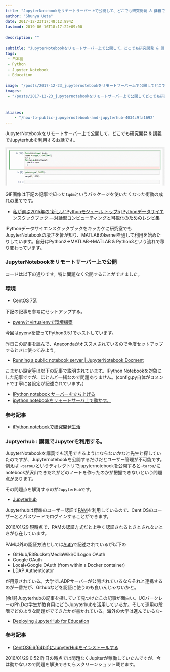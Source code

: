 ```yaml
---
title: "JupyterNotebookをリモートサーバー上で公開して、どこでも研究開発 & 講義でJupyterhubを利用する"
author: "Shunya Ueta"
date: 2017-12-23T17:48:12.894Z
lastmod: 2019-06-16T18:17:22+09:00

description: ""

subtitle: "JupyterNotebookをリモートサーバー上で公開して、どこでも研究開発 & 講義でJupyterhubを利用するお話です。"
tags:
 - 日本語 
 - Python 
 - Jupyter Notebook 
 - Education 

image: "/posts/2017-12-23_jupyternotebookをリモートサーバー上で公開してどこでも研究開発-講義でjupyterhubを利用する/images/1.gif" 
images:
 - "/posts/2017-12-23_jupyternotebookをリモートサーバー上で公開してどこでも研究開発-講義でjupyterhubを利用する/images/1.gif" 


aliases:
    - "/how-to-public-jupuyernotebook-and-jupyterhub-4034c9fa1692"
---
```


JupyterNotebookをリモートサーバー上で公開して、どこでも研究開発 &amp; 講義でJupyterhubを利用するお話です。




![image](/posts/2017-12-23_jupyternotebookをリモートサーバー上で公開してどこでも研究開発-講義でjupyterhubを利用する/images/1.gif)



GIF画像は下記の記事で知った`tqdm`というパッケージを使いたくなった衝動の成れの果てです。

*   [私が選ぶ2015年の”新しい”Pythonモジュール トップ5](http://postd.cc/my-top-5-new-python-modules-of-2015/)
[IPythonデータサイエンスクックブック ―対話型コンピューティングと可視化のためのレシピ集](http://amzn.to/2DGM8UA)


IPythonデータサイエンスクックブックをキッカケに研究室でもJupyterNotebookの凄さを皆が知り、MATLABのkernelを通して利用を始めたりしています。自分はPython2→MATLAB→MATLAB &amp; Python3という流れで移り変わっています。

### JupyterNotebookをリモートサーバー上で公開

コードは以下の通りです。特に問題なく公開することができました。

### 環境

*   CentOS 7系

下記の記事を参考にセットアップする。

*   [pyenvとvirtualenvで環境構築](http://qiita.com/Kodaira_/items/feadfef9add468e3a85b)

今回はpyenvを使ってPython3.5.1でホストしています。

昨日この記事を読んで、Anacondaがオススメされているので今度セットアップするときに使ってみよう。

*   [Running a public notebook server | JupyterNotebook Docment](http://jupyter-notebook.readthedocs.org/en/latest/public_server.html#notebook-public-server)

こまかい設定等は以下の記事で説明されています。IPython Notebookを対象にした記事ですが、ほとんど一緒なので問題ありません。(config.py自体がコメントで丁寧に各設定が記述されています。)

*   [IPython notebook サーバーを立ち上げる](http://qiita.com/ynakayama/items/ab3ea36fa8a7f0f6e5b3)
*   [ipython notebookをリモートサーバ上で動かす。](http://akiniwa.hatenablog.jp/entry/2013/11/25/001805)

### 参考記事

*   [iPython notebookで研究開発生活](http://qiita.com/jellied_unagi/items/10877ca7f53bda4c34fa)

### Juptyerhub : 講義でJupyterを利用する。

JupyterNotebookを講義でも活用できるようにならないかなと先生と探していたのですが、Jupyternotebookを公開するだけだとユーザー管理が不可能です。例えば `~tarou/`というディレクトリでjupyternotebookを公開すると`~tarou/`にnotebookが沢山できだれがどのノートを作ったのかが把握できないという問題点があります。

その問題点を解消するのが`JupyterHub`です。

*   [Jupyterhub](https://github.com/jupyter/jupyterhub)

Jupyterhubは標準のユーザー認証で[PAM](https://en.wikipedia.org/wiki/Pluggable_authentication_module)を利用しているので、Cent OSのユーザー名とパスワードでログインすることができます。

2016/01/29 現時点で、PAMの認証方式だと上手く認証されるときとされないときが存在しています。

PAM以外の認証方法としては[Auth](https://github.com/jupyter/jupyterhub/wiki/Authenticators)で記述されているが以下の

*   GitHub/BitBucket/MediaWiki/CILogon OAuth
*   Google OAuth
*   Local+Google OAuth (from within a Docker container)
*   LDAP Authenticator

が用意されている。大学でLADPサーバーが公開されているならそれと連携するのが一番だが、Githubなどを認証に使うのも良いんじゃないかと。

[余談]Jupyterhubの記事を探していて見つけたこの記事が面白い。UCバークレーのPh.Dの学生が教育用にどうJupyterhubを活用しているか。そして運用の段階でどのような問題がでてきたかが書かれている。海外の大学は進んでいるな~

*   [Deploying JupyterHub for Education](https://developer.rackspace.com/blog/deploying-jupyterhub-for-education/)

### 参考記事

*   [CentOS6.6(64bit)にJupyterHubをインストールする](http://estrellita.hatenablog.com/entry/2015/07/31/083202)

2016/01/29 0:52 昨日の時点では問題なくJupiterが稼働していたんですが、今は動かないので問題を解決できたらスクリーンショット載せます。
